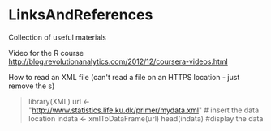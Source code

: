 # LinksAndReferences
Collection of useful materials

Video for the R course
http://blog.revolutionanalytics.com/2012/12/coursera-videos.html

How to read an XML file (can't read a file on an HTTPS location - just remove the s)
> library(XML)
> url <- "http://www.statistics.life.ku.dk/primer/mydata.xml" # insert the data location
> indata <- xmlToDataFrame(url)
> head(indata) #display the data
